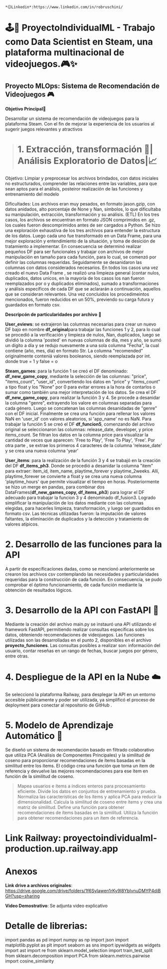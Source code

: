                                                                                                                                                                                                                     *😊Linkedin*:https://www.linkedin.com/in/robruschini/

# 🕹️🎯 ProyectoIndividualML - Trabajo como Data Scientist en Steam, una plataforma multinacional de videojuegos.🎮✨
## Proyecto MLOps: Sistema de Recomendación de Videojuegos  🎮

**Objetivo Principal**🎯

Desarrollar un sistema de recomendación de videojuegos para la plataforma Steam. Con el fin de mejorar la experiencia de los usuarios al sugerir juegos relevantes y atractivos

> # 1. Extracción, transformación 🧹| Análisis Exploratorio de Datos|📈 
Objetivo: Limpiar y preprocesar los archivos brindados, con datos iniciales no estructurados, comprender las relaciones entre las variables, para que sean aptos para el análisis, posteiror realización de las funciones y entrenamiento del modelo

Dificultades: Los archivos eran muy pesados,  en formato jason.gzip, con datos anidados, alto porcentaje de None y Nan, símbolos, lo que dificultaba su manipulación, extracción, transformación y su análisis.
(ETL)
En los tres casos, los archivos se encuentran en formato JSON comprimidos en .gz,  los cuales fueron descomprimidos antes de ser cargados a Python.
Se hizo una exploración exhaustiva de los tres archivos para entender la estructura de los datos. Luego cada uno fue transformado en un Data Frame, para una mejor exploración y entendimiento de la situación, y toma de desición de tratamiento a implementar.
En consecuencia se determinó realizar pequeños DF para ser funcionales y trabajar con archivos de mejor manipulación en tamaño para cada función, para lo cual, se comenzó por definir las columnas requeridas. Seguidamente se desanidaron las columnas con datos considerados necesarios. En todos los casos una vez creado el nuevo Data Frame , se realizó una limpieza general (contar nulos, duplicados, datos unicos, en la mayoría de los casos los nan fueron reemplazados por o y duplicados eliminados), sumado a transformaciones y análisis específicos de cada DF que se aclararán a continuación, aquellos que se consideran relevantes. Una vez concluidos los procedimeintos mencionados, fueron reducidos en un 50%, previendo su carga futura y guardados en formato csv.

**Descripcón de particularidades por archivo** 🌟

**User_eviews**: se extrajeron las columnas necesarias para crear un nuevo DF bajo en nombre **df_original**para trabajar las funciones 1 y 2, para lo cual se procedió a la verificación y limpieza de nulos, Nan, duplicados, luego se dividió la columna 'posted' en nuevas columnas de día, mes y año, se sumó un dígito a día y se redujo nuevamente a una sola columna "Fecha", la cual contiene (año, mes, día) en formato Str. La columna "recomended" originalmente conteniá valores booleanos, siendo reemplazada por int. donde true = 1 y false = o

**Steam_games**: para la función 1 se creó el DF denominado: **df_new_game_copy**, mediante la selección de las columnas: "price", "items_count", "user_id", convertiendo los datos en  "price" y "items_count" a tipo float y los "None" por 0 para evitar errores a la hora de contarlos o sumar como también una mejor interpretación de los datos.
Se crea el DF **df_new_game_copy**, para realizar la función 3 y 4. Se procede a desanidar la columna "genre",  extrayendo los valore en columnas separadas para cada género. Luego se concatenan las columnas desanidadas de "genre" con el DF inicial. Finalmente se crea una función  para rellenar los valores NaN en 'user_id' con valores aleatorios,  si 'app_name' no es NaN. 
Para trabajar la función 5 se creó el DF **df_funcion5**, comenzando del archivo original se seleccionaron las columnas: release_date,	developer, y	price	items_count. Se filtran los datos en la columna price para visualizar la cantidad de  veces que aparecen: 'Free to Play', 'Free To Play', 'Free'. Por otra parte , se extrae los primeros 4 caracteres de la columna 'release_date' y se crea una nueva columna 'year'

**User_items**:
para la realización de la función 3 y 4  se trabajó en la creación del DF **df_items_ph3**. Donde se procedió a desanidar la columna "item" para extraer: item_id,	item_name,	playtime_forever	y playtime_2weeks. Allí, playtime_forever se convierte a float y se crea una nueva columna 'playtime_hours' que permite visualizar el tiempo en  horas.
Posteriormente se hizo un merge en pandas, para combinar dos DataFrames(**df_new_games_copy, df_items_ph3**) para lograr el DF adecuado para trabajar la funcion 3 y 4 denominado df_fusion3. Logrado simplificar la manipulación de los datos mediante con las columnas elegidas, para hacerles limpieza, transformación, y luego ser guardados en formato csv.
Las técnicas utilizadas fueron: la imputación de valores faltantes, la eliminación de duplicados y la detección y tratamiento de valores atípicos.

# 2. Desarrollo de las funciones para la API
A partir de especificaciones dadas, como se mencionó anteriormente se crearon los archivos csv contemplando las necesidades y particularidades requeridas para la construcción de cada función. En consecuencia, se pudo comprobar el óptimo funcionamiento, de cada función mediante la obtención de resultados lógicos.

# 3. Desarrollo de la API con FastAPI 🚀
Mediante la creación del archivo main.py se instauró una API utilizando el framework FastAPI, permitiendo realizar consultas específicas sobre los datos, obteniendo recomendaciones de videojuegos. Las funciones utilizadas son las desarrolladas en el punto 2, disponibles en el archivo **proyecto_funciones**.  Las consultas posibles a realizar son: información del usuario, contar reseñas en un rango de fechas, buscar juegos por género, entre otras.

# 4. Despliegue de la API en la Nube ☁️
Se seleccionó la plataforma Railway, para desplegar la API en un entorno accesible públicamente y poder ser utilizada, ya simplificó el proceso de deployment para conectar al repositorio de GitHub .

# 5. Modelo de Aprendizaje Automático 🤖

Se diseñó un sistema de recomendación basado en filtrado colaborativo que utiliza PCA (Análisis de Componentes Principales) y la similitud de coseno para proporcionar recomendaciones de ítems basadas en la similitud entre los ítems. El código crea una función que toma un ítem de referencia y devuelve las mejores recomendaciones para ese ítem en función de la similitud de coseno.

> Mapea usuarios e ítems a índices enteros para procesamiento eficiente.
> Divide los datos en conjuntos de entrenamiento y prueba.
> Normaliza las características de los ítems y aplica PCA para reducir la dimensionalidad.
> Calcula la similitud de coseno entre ítems y crea una matriz de similitud.
> Define una función para obtener recomendaciones de ítems basadas en la similitud.
> Utiliza la función para obtener recomendaciones para un ítem de referencia.

# Link Railway: proyectoindividualml-production.up.railway.app


# Anexos

**Link drive a archivos originales**: https://drive.google.com/drive/folders/1f6SyIawen1rKy9I8YbIvnuDMYP4diBGH?usp=sharing

**Video Demostrativo**: Se adjunta video explicativo
# Detalle de librerias:
import pandas as pd
import numpy as np
import json
import matplotlib.pyplot as plt
import seaborn as sns 
import ipywidgets as widgets
import ast
import re
from sklearn.model_selection import train_test_split
from sklearn.decomposition import PCA
from sklearn.metrics.pairwise import cosine_similarity



